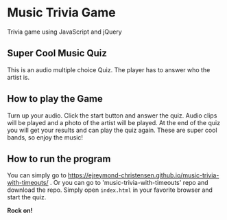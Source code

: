# Music Trivia Game
Trivia game using JavaScript and jQuery

## Super Cool Music Quiz

This is an audio multiple choice Quiz. The player has to answer who the artist is. 

## How to play the Game

Turn up your audio. Click the start button and answer the quiz. Audio clips will be played and a photo of the artist will be played. At the end of the quiz you will get your results and can play the quiz again. These are super cool bands, so enjoy the music!

## How to run the program

You can simply go to https://ejreymond-christensen.github.io/music-trivia-with-timeouts/ . Or you can go to 'music-trivia-with-timeouts' repo and download the repo. Simply open `index.html` in your favorite browser and start the quiz.

**Rock on!**
